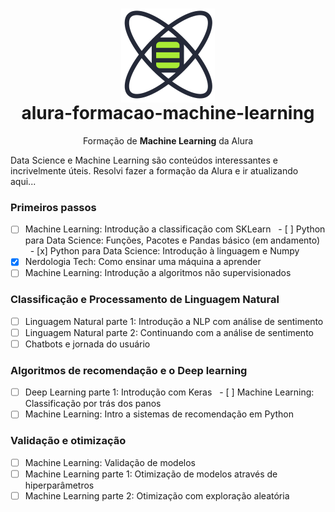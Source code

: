 <h1 align="center">
    <img src="./icon.png" align="center"></img>
    <br/>alura-formacao-machine-learning
</h1>
<p align="center">Formação de <strong>Machine Learning</strong> da Alura</p>

Data Science e Machine Learning são conteúdos interessantes e incrivelmente úteis. Resolvi fazer a formação da Alura e ir atualizando aqui...

### Primeiros passos
- [ ] Machine Learning: Introdução a classificação com SKLearn
  - [ ] Python para Data Science: Funções, Pacotes e Pandas básico (em andamento)
    - [x] Python para Data Science: Introdução à linguagem e Numpy
- [x] Nerdologia Tech: Como ensinar uma máquina a aprender
- [ ] Machine Learning: Introdução a algoritmos não supervisionados

### Classificação e Processamento de Linguagem Natural
- [ ] Linguagem Natural parte 1: Introdução a NLP com análise de sentimento
- [ ] Linguagem Natural parte 2: Continuando com a análise de sentimento
- [ ] Chatbots e jornada do usuário

### Algoritmos de recomendação e o Deep learning
- [ ] Deep Learning parte 1: Introdução com Keras
  - [ ] Machine Learning: Classificação por trás dos panos
- [ ] Machine Learning: Intro a sistemas de recomendação em Python

### Validação e otimização
- [ ] Machine Learning: Validação de modelos
- [ ] Machine Learning parte 1: Otimização de modelos através de hiperparâmetros
- [ ] Machine Learning parte 2: Otimização com exploração aleatória